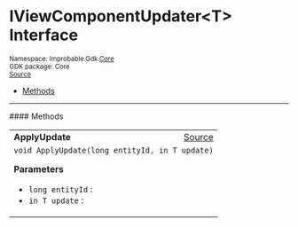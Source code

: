 
# IViewComponentUpdater&lt;T&gt; Interface
<sup>
Namespace: Improbable.Gdk.<a href="{{urlRoot}}/api/core-index">Core</a><br/>
GDK package: Core<br/>
<a href="https://www.github.com/spatialos/gdk-for-unity/blob/15bb5eac/workers/unity/Packages/io.improbable.gdk.core/View/ViewStorage.cs/#L23">Source</a>
<style>
a code {
                    padding: 0em 0.25em!important;
}
code {
                    background-color: #ffffff!important;
}
</style>
</sup>
<nav id="pageToc" class="page-toc"><ul><li><a href="#methods">Methods</a>
</ul></nav>













</p>
<hr style="width:100%; border-top-color:#d8d8d8" />
#### Methods


</p>




<table width="100%">
    <tr>
        <td style="border-right:none"><a id="applyupdate-long-in-t"></a><b>ApplyUpdate</b></td>
        <td style="border-left:none; text-align:right"><a href="https://www.github.com/spatialos/gdk-for-unity/blob/15bb5eac/workers/unity/Packages/io.improbable.gdk.core/View/ViewStorage.cs/#L25">Source</a></td>
    </tr>
    <tr>
        <td colspan="2">
<code>void ApplyUpdate(long entityId, in T update)</code></p>



</p>

<b>Parameters</b>

<ul>
<li><code>long entityId</code> : </li>
<li><code>in T update</code> : </li>
</ul>





</td>
    </tr>
</table>





